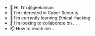 - 👋 Hi, I’m @geekaman
- 👀 I’m interested in Cyber Security
- 🌱 I’m currently learning Ethical Hacking
- 💞️ I’m looking to collaborate on ...
- 📫 How to reach me ...

<!---
geekaman/geekaman is a ✨ special ✨ repository because its `README.md` (this file) appears on your GitHub profile.
You can click the Preview link to take a look at your changes.
--->

